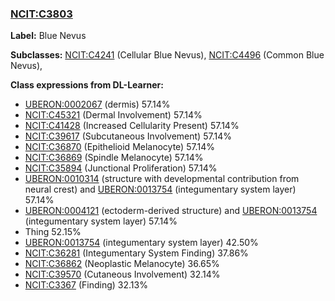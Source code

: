 
### [NCIT:C3803](http://purl.obolibrary.org/obo/NCIT_C3803)
**Label:** Blue Nevus

**Subclasses:** [NCIT:C4241](http://purl.obolibrary.org/obo/NCIT_C4241) (Cellular Blue Nevus), [NCIT:C4496](http://purl.obolibrary.org/obo/NCIT_C4496) (Common Blue Nevus), 

**Class expressions from DL-Learner:**

- [UBERON:0002067](http://purl.obolibrary.org/obo/UBERON_0002067) (dermis) 57.14%
- [NCIT:C45321](http://purl.obolibrary.org/obo/NCIT_C45321) (Dermal Involvement) 57.14%
- [NCIT:C41428](http://purl.obolibrary.org/obo/NCIT_C41428) (Increased Cellularity Present) 57.14%
- [NCIT:C39617](http://purl.obolibrary.org/obo/NCIT_C39617) (Subcutaneous Involvement) 57.14%
- [NCIT:C36870](http://purl.obolibrary.org/obo/NCIT_C36870) (Epithelioid Melanocyte) 57.14%
- [NCIT:C36869](http://purl.obolibrary.org/obo/NCIT_C36869) (Spindle Melanocyte) 57.14%
- [NCIT:C35894](http://purl.obolibrary.org/obo/NCIT_C35894) (Junctional Proliferation) 57.14%
- [UBERON:0010314](http://purl.obolibrary.org/obo/UBERON_0010314) (structure with developmental contribution from neural crest) and [UBERON:0013754](http://purl.obolibrary.org/obo/UBERON_0013754) (integumentary system layer) 57.14%
- [UBERON:0004121](http://purl.obolibrary.org/obo/UBERON_0004121) (ectoderm-derived structure) and [UBERON:0013754](http://purl.obolibrary.org/obo/UBERON_0013754) (integumentary system layer) 57.14%
- Thing 52.15%
- [UBERON:0013754](http://purl.obolibrary.org/obo/UBERON_0013754) (integumentary system layer) 42.50%
- [NCIT:C36281](http://purl.obolibrary.org/obo/NCIT_C36281) (Integumentary System Finding) 37.86%
- [NCIT:C36862](http://purl.obolibrary.org/obo/NCIT_C36862) (Neoplastic Melanocyte) 36.65%
- [NCIT:C39570](http://purl.obolibrary.org/obo/NCIT_C39570) (Cutaneous Involvement) 32.14%
- [NCIT:C3367](http://purl.obolibrary.org/obo/NCIT_C3367) (Finding) 32.13%


